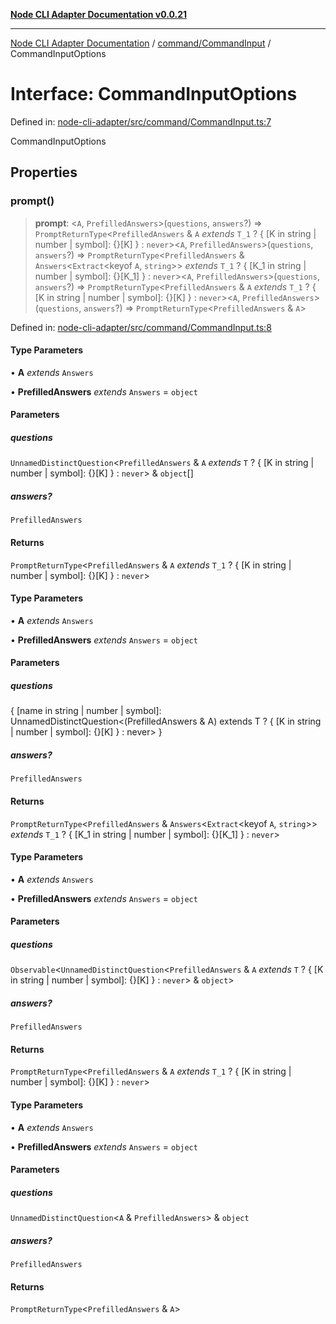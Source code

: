 [**Node CLI Adapter Documentation v0.0.21**](../../../README.md)

***

[Node CLI Adapter Documentation](../../../modules.md) / [command/CommandInput](../README.md) / CommandInputOptions

# Interface: CommandInputOptions

Defined in: [node-cli-adapter/src/command/CommandInput.ts:7](https://github.com/stonemjs/node-cli-adapter/blob/3323167ff73e7c9f811f72d8b7db77f6e1756f38/src/command/CommandInput.ts#L7)

CommandInputOptions

## Properties

### prompt()

> **prompt**: \<`A`, `PrefilledAnswers`\>(`questions`, `answers`?) => `PromptReturnType`\<`PrefilledAnswers` & `A` *extends* `T_1` ? \{ \[K in string \| number \| symbol\]: \{\}\[K\] \} : `never`\>\<`A`, `PrefilledAnswers`\>(`questions`, `answers`?) => `PromptReturnType`\<`PrefilledAnswers` & `Answers`\<`Extract`\<keyof `A`, `string`\>\> *extends* `T_1` ? \{ \[K\_1 in string \| number \| symbol\]: \{\}\[K\_1\] \} : `never`\>\<`A`, `PrefilledAnswers`\>(`questions`, `answers`?) => `PromptReturnType`\<`PrefilledAnswers` & `A` *extends* `T_1` ? \{ \[K in string \| number \| symbol\]: \{\}\[K\] \} : `never`\>\<`A`, `PrefilledAnswers`\>(`questions`, `answers`?) => `PromptReturnType`\<`PrefilledAnswers` & `A`\>

Defined in: [node-cli-adapter/src/command/CommandInput.ts:8](https://github.com/stonemjs/node-cli-adapter/blob/3323167ff73e7c9f811f72d8b7db77f6e1756f38/src/command/CommandInput.ts#L8)

#### Type Parameters

• **A** *extends* `Answers`

• **PrefilledAnswers** *extends* `Answers` = `object`

#### Parameters

##### questions

`UnnamedDistinctQuestion`\<`PrefilledAnswers` & `A` *extends* `T` ? \{ \[K in string \| number \| symbol\]: \{\}\[K\] \} : `never`\> & `object`[]

##### answers?

`PrefilledAnswers`

#### Returns

`PromptReturnType`\<`PrefilledAnswers` & `A` *extends* `T_1` ? \{ \[K in string \| number \| symbol\]: \{\}\[K\] \} : `never`\>

#### Type Parameters

• **A** *extends* `Answers`

• **PrefilledAnswers** *extends* `Answers` = `object`

#### Parameters

##### questions

\{ \[name in string \| number \| symbol\]: UnnamedDistinctQuestion\<(PrefilledAnswers & A) extends T ? \{ \[K in string \| number \| symbol\]: \{\}\[K\] \} : never\> \}

##### answers?

`PrefilledAnswers`

#### Returns

`PromptReturnType`\<`PrefilledAnswers` & `Answers`\<`Extract`\<keyof `A`, `string`\>\> *extends* `T_1` ? \{ \[K\_1 in string \| number \| symbol\]: \{\}\[K\_1\] \} : `never`\>

#### Type Parameters

• **A** *extends* `Answers`

• **PrefilledAnswers** *extends* `Answers` = `object`

#### Parameters

##### questions

`Observable`\<`UnnamedDistinctQuestion`\<`PrefilledAnswers` & `A` *extends* `T` ? \{ \[K in string \| number \| symbol\]: \{\}\[K\] \} : `never`\> & `object`\>

##### answers?

`PrefilledAnswers`

#### Returns

`PromptReturnType`\<`PrefilledAnswers` & `A` *extends* `T_1` ? \{ \[K in string \| number \| symbol\]: \{\}\[K\] \} : `never`\>

#### Type Parameters

• **A** *extends* `Answers`

• **PrefilledAnswers** *extends* `Answers` = `object`

#### Parameters

##### questions

`UnnamedDistinctQuestion`\<`A` & `PrefilledAnswers`\> & `object`

##### answers?

`PrefilledAnswers`

#### Returns

`PromptReturnType`\<`PrefilledAnswers` & `A`\>
